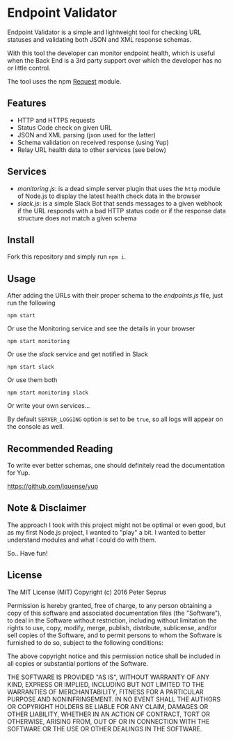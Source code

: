# Endpoint Validator
Endpoint Validator is a simple and lightweight tool for checking URL statuses and validating both JSON and XML response schemas.

With this tool the developer can monitor endpoint health, which is useful when the Back End is a 3rd party support over which the developer has no or little control.

The tool uses the npm [Request](https://github.com/request/request) module.

## Features
- HTTP and HTTPS requests
- Status Code check on given URL
- JSON and XML parsing (jxon used for the latter)
- Schema validation on received response (using Yup)
- Relay URL health data to other services (see below)

## Services
- _monitoring.js_: is a dead simple server plugin that uses the `http` module of Node.js to display the latest health check data in the browser
- _slack.js_: is a simple Slack Bot that sends messages to a given webhook if the URL responds with a bad HTTP status code or if the response data structure does not match a given schema

## Install
Fork this repository and simply run `npm i`.

## Usage
After adding the URLs with their proper schema to the _endpoints.js_ file, just run the following

	npm start

Or use the Monitoring service and see the details in your browser

	npm start monitoring

Or use the _slack_ service and get notified in Slack

	npm start slack

Or use them both

	npm start monitoring slack

Or write your own services...


By default `SERVER_LOGGING` option is set to be `true`, so all logs will appear on the console as well.

## Recommended Reading
To write ever better schemas, one should definitely read the documentation for Yup.

https://github.com/jquense/yup

## Note & Disclaimer
The approach I took with this project might not be optimal or even good, but as my first Node.js project, I wanted to "play" a bit. I wanted to better understand modules and what I could do with them.

So.. Have fun!

## License
The MIT License (MIT)
Copyright (c) 2016 Peter Seprus

Permission is hereby granted, free of charge, to any person obtaining a copy of this software and associated documentation files (the "Software"), to deal in the Software without restriction, including without limitation the rights to use, copy, modify, merge, publish, distribute, sublicense, and/or sell copies of the Software, and to permit persons to whom the Software is furnished to do so, subject to the following conditions:

The above copyright notice and this permission notice shall be included in all copies or substantial portions of the Software.

THE SOFTWARE IS PROVIDED "AS IS", WITHOUT WARRANTY OF ANY KIND, EXPRESS OR IMPLIED, INCLUDING BUT NOT LIMITED TO THE WARRANTIES OF MERCHANTABILITY, FITNESS FOR A PARTICULAR PURPOSE AND NONINFRINGEMENT. IN NO EVENT SHALL THE AUTHORS OR COPYRIGHT HOLDERS BE LIABLE FOR ANY CLAIM, DAMAGES OR OTHER LIABILITY, WHETHER IN AN ACTION OF CONTRACT, TORT OR OTHERWISE, ARISING FROM, OUT OF OR IN CONNECTION WITH THE SOFTWARE OR THE USE OR OTHER DEALINGS IN THE SOFTWARE.
